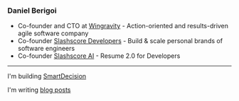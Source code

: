 ### Daniel Berigoi

- Co-founder and CTO at [Wingravity](https://www.wingravity.com) - Action-oriented and results-driven agile software company
- Co-founder [Slashscore Developers](https://www.slashscore.com) - Build & scale personal brands of software engineers
- Co-founder [Slashscore AI](https://www.slashscore.ai) - Resume 2.0 for Developers
---
I'm building [SmartDecision](https://www.smartdecision.io)

I'm writing [blog posts](https://www.wingravity.com/blog/author/daniel)

